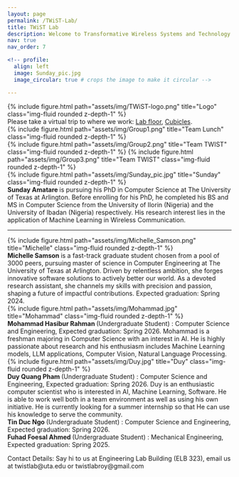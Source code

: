 ```yaml
---
layout: page
permalink: /TWiST-Lab/
title: TWiST Lab
description: Welcome to Transformative Wireless Systems and Technology (TWiST) Lab at UT Arlington.
nav: true
nav_order: 7

<!-- profile:
  align: left
  image: Sunday_pic.jpg
  image_circular: true # crops the image to make it circular -->

---
```


<div class="row justify-content-sm-center">
<div class="col-sm-2 mt-3 mt-md-0">
    {% include figure.html path="assets/img/TWiST-logo.png" title="Logo" class="img-fluid rounded z-depth-1" %}
    </div>
    <div class="col-sm-10 mt-3 mt-md-0">
    Please take a virtual trip to where we work: <a href= "https://poly.cam/capture/FB128A2E-42F5-4242-95F6-6895D4380588?fbclid=IwAR1JTLKYP8ozoFFH1DG2GOqYw5kzZn37P38ERspH3QBAIh__8w-r55HikSM" parent = '_blank'>Lab floor</a>, <a href= "https://poly.cam/capture/663028FE-3197-4D0F-A568-908A28403EBC" parent = '_blank'> Cubicles</a>.
      </div>
</div>

<div class="row justify-content-sm-center">
    <div class="col-sm-8 mt-3 mt-md-0">
        {% include figure.html path="assets/img/Group1.png" title="Team Lunch" class="img-fluid rounded z-depth-1" %}
    </div>
    <div class="col-sm-4 mt-3 mt-md-0">
        {% include figure.html path="assets/img/Group2.png" title="Team TWIST" class="img-fluid rounded z-depth-1" %}
 {% include figure.html path="assets/img/Group3.png" title="Team TWIST" class="img-fluid rounded z-depth-1" %}
    </div>
</div>

<div class="row justify-content-sm-center">
<div class="col-sm-2 mt-3 mt-md-0">
    {% include figure.html path="assets/img/Sunday_pic.jpg" title="Sunday" class="img-fluid rounded z-depth-1" %}
    </div>
    <div class="col-sm-10 mt-3 mt-md-0">
    <b> Sunday Amatare </b> is pursuing his PhD in Computer Science at The University of Texas at Arlington. Before enrolling for his PhD, he completed his BS and MS in Computer Science from the University of Ilorin (Nigeria) and the University of Ibadan (Nigeria) respectively. His research interest lies in the application of Machine Learning in Wireless Communication.
      </div>
</div>

---

<div class="row justify-content-sm-center">
<div class="col-sm-2 mt-4 mt-md-0">
    {% include figure.html path="assets/img/Michelle_Samson.png" title="Michelle" class="img-fluid rounded z-depth-1" %}
    </div>
    <div class="col-sm-10 mt-4 mt-md-0">
  <b>  Michelle Samson </b> is a fast-track graduate student chosen from a pool of 3000 peers, pursuing master of science in Computer Engineering at The University of Texas at Arlington. Driven by relentless ambition, she forges innovative software solutions to actively better our world. As a devoted research assistant, she channels my skills with precision and passion, shaping a future of impactful contributions. Expected graduation: Spring 2024.
</div>
</div>

<div class="row justify-content-sm-center">
<div class="col-sm-2 mt-3 mt-md-0">
    {% include figure.html path="assets/img/Mohammad.jpg" title="Mohammad" class="img-fluid rounded z-depth-1" %}
    </div>
  <div class="col-sm-10 mt-3 mt-md-0">
<b> Mohammad Hasibur Rahman </b>(Undergraduate Student) : Computer Science and Engineering, Expected graduation: Spring 2026. Mohammad is a freshman majoring in Computer Science with an interest in AI. He is highly passionate about research and his enthusiasm includes Machine Learning models, LLM applications, Computer Vision, Natural Language Processing.
</div>
</div>

[//]: # (<b> Samantha Salgado </b> &#40;Undergraduate Student&#41;: Computer Science and Engineering, Expected graduation: Spring 2026.)

[//]: # (<b> Mitali Alpeshbhai Mayani </b>&#40;Undergraduate Student&#41; : Computer Science and Engineering, Expected graduation: Spring 2027.)

<div class="row justify-content-sm-center">
<div class="col-sm-2 mt-4 mt-md-0">
    {% include figure.html path="assets/img/Duy.jpg" title="Duy" class="img-fluid rounded z-depth-1" %}
    </div>
    <div class="col-sm-10 mt-4 mt-md-0">
<b> Duy Quang Pham </b>(Undergraduate Student) : Computer Science and Engineering, Expected graduation: Spring 2026.  Duy is an enthusiastic computer scientist who is interested in AI, Machine Learning, Software. He is able to work well both in a team environment as well as using his own initiative. He is currently looking for a summer internship so that He can use his knowledge to serve the community.
</div>
</div>

<div class="row justify-content-sm-center">
<div class="col-sm-12 mt-3 mt-md-0">
<b> Tin Duc  Ngo </b>(Undergraduate Student) : Computer Science and Engineering, Expected graduation: Spring 2026.
</div>
</div>

<div class="row justify-content-sm-center">
<div class="col-sm-12 mt-3 mt-md-0">
<b> Fuhad Foesal Ahmed </b>(Undergraduate Student) : Mechanical Engineering, Expected graduation: Spring 2025.
</div>
</div>

<p>Contact Details: Say hi to us at Engineering Lab Building (ELB 323), email us at twistlab@uta.edu or twistlabroy@gmail.com</p>
